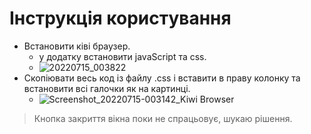 # Інструкція користування
- Встановити ківі браузер.
  - у додатку встановити javaScript та css.
  - ![20220715_003822](https://user-images.githubusercontent.com/88972126/179093581-f80cf116-b008-49b4-ba4e-29a5d9693a55.png)
- Скопіювати весь код із файлу .css і вставити в праву колонку та встановити всі галочки як на картинці. 
  - ![Screenshot_20220715-003142_Kiwi Browser](https://user-images.githubusercontent.com/88972126/179097413-cf083130-5eee-468e-bd1d-c4c74cf050eb.jpg)

> Кнопка закриття вікна поки не спрацьовує, шукаю рішення.
